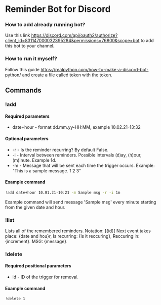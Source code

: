 # Reminder Bot for Discord
### How to add already running bot?
Use this link https://discord.com/api/oauth2/authorize?client_id=831147000032395284&permissions=76800&scope=bot to add this bot to your channel.
### How to run it myself?
Follow this guide https://realpython.com/how-to-make-a-discord-bot-python/ and create a file called token with the token.
## Commands
### !add
#### Required parameters
* date+hour - format dd.mm.yy-HH:MM, example 10.02.21-13:32 
#### Optional parameters
* -r - Is the reminder recurring? By default False.
* -i - Interval between reminders. Possible intervals (d)ay, (h)our, (m)inute. Example 1d.
* -m - Message that will be sent each time the trigger occurs. Example: "This is a sample message. 1 2 3"
#### Example command
```bash
!add date+hour 10.01.21-10:21 -m Sample msg -r -i 1m
```
Example command will send message 'Sample msg' every minute starting from the given date and hour.
### !list
Lists all of the remembered reminders. Notation:
[{id}] Next event takes place: {date and hou}r, Is recurring: {Is it reccuring}, Reccuring in: {increment}.
MSG: {message}.
### !delete
#### Required positional parameters
* id - ID of the trigger for removal.
#### Example command
```bash
!delete 1
```
